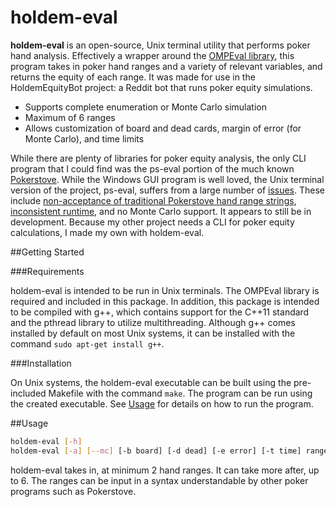 # holdem-eval

**holdem-eval** is an open-source, Unix terminal utility that performs poker hand analysis.  Effectively a wrapper around the [OMPEval library](https://github.com/zekyll/OMPEval), this program takes in poker hand ranges and a variety of relevant variables, and returns the equity of each range.  It was made for use in the HoldemEquityBot project: a Reddit bot that runs poker equity simulations.

* Supports complete enumeration or Monte Carlo simulation
* Maximum of 6 ranges
* Allows customization of board and dead cards, margin of error (for Monte Carlo), and time limits

While there are plenty of libraries for poker equity analysis, the only CLI program that I could find was the ps-eval portion of the much known [Pokerstove](https://github.com/andrewprock/pokerstove).  While the Windows GUI program is well loved, the Unix terminal version of the project, ps-eval, suffers from a large number of [issues](https://github.com/andrewprock/pokerstove/issues).  These include [non-acceptance of traditional Pokerstove hand range strings](https://github.com/andrewprock/pokerstove/issues/39), [inconsistent runtime](https://github.com/andrewprock/pokerstove/issues/38), and no Monte Carlo support.  It appears to still be in development.  Because my other project needs a CLI for poker equity calculations, I made my own with holdem-eval.

##Getting Started

###Requirements

holdem-eval is intended to be run in Unix terminals.  The OMPEval library is required and included in this package.  In addition, this package is intended to be compiled with g++, which contains support for the C++11 standard and the pthread library to utilize multithreading.  Although g++ comes installed by default on most Unix systems, it can be installed with the command `sudo apt-get install g++`.

###Installation

On Unix systems, the holdem-eval executable can be built using the pre-included Makefile with the command `make`.  The program can be run using the created executable.  See [Usage](#Usage) for details on how to run the program.

##Usage

```bash
holdem-eval [-h]
holdem-eval [-a] [--mc] [-b board] [-d dead] [-e error] [-t time] range1 range2 [range3...]
```

holdem-eval takes in, at minimum 2 hand ranges.  It can take more after, up to 6.  The ranges can be input in a syntax understandable by other poker programs such as Pokerstove.

